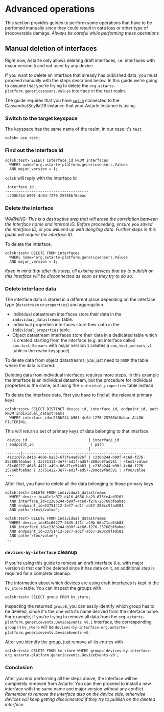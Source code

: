 # Advanced operations

This section provides guides to perform some operations that have to be perfomed manually since they
could result in data loss or other type of irrecoverable damage. *Always be careful while performing
these operations*

## Manual deletion of interfaces

Right now, Astarte only allows deleting draft interfaces, i.e. interfaces with major version `0` and
not used by any device.

If you want to delete an interface that already has published data, you must proceed manually with
the steps described below. In this guide we're going to assume that you're trying to delete the
`org.astarte-platform.genericsensors.Values` interface in the `test` realm.

The guide requires that you have [`cqlsh`](https://cassandra.apache.org/doc/latest/tools/cqlsh.html)
connected to the Cassandra/ScyllaDB instance that your Astarte instance is using.

### Switch to the target keyspace

The keyspace has the same name of the realm, in our case it's `test`

```
cqlsh> use test;
```

### Find out the interface id

```
cqlsh:test> SELECT interface_id FROM interfaces
  WHERE name='org.astarte-platform.genericsensors.Values'
  AND major_version = 1;
```

`cqlsh` will reply with the interface id

```
 interface_id
--------------------------------------
 c238b244-b90f-4c6d-f276-25768bf6abac
```

### Delete the interface

*WARNING: This is a destructive step that will erase the correlation between the Interface name and
internal ID. Before proceeding, ensure you saved the interface ID, or you will end up with dangling
data. Further steps in this guide will require the interface ID.*

To delete the interface,

```
cqlsh:test> DELETE FROM interfaces
  WHERE name='org.astarte-platform.genericsensors.Values'
  AND major_version = 1;
```

*Keep in mind that after this step, all existing devices that try to publish on this interface will
be disconnected as soon as they try to do so.*

### Delete interface data

The interface data is stored in a different place depending on the interface type (`datastream` or
`properties`) and aggregation.

- Individual datastream interfaces store their data in the `individual_datastreams` table.
- Individual properties interfaces store their data in the `individual_properties` table.
- Object datastream interfaces store their data in a dedicated table which is created starting from
  the interface (e.g. an interface called `com.test.Sensors` with major version `1` creates a
  `com_test_sensors_v1` table in the realm keyspace).

To delete data from object datastreams, you just need to `DROP` the table where the data is stored.

Deleting data from individual interfaces requires more steps. In this example the interface is an
individual datastream, but the procedure for individual properties is the same, but using the
`individual_properties` table instead.

To delete the interface data, first you have to find all the relevant primary keys

```
cqlsh:test> SELECT DISTINCT device_id, interface_id, endpoint_id, path FROM individual_datastreams
  WHERE interface_id=c238b244-b90f-4c6d-f276-25768bf6abac ALLOW FILTERING;
```

This will return a set of primary keys of data belonging to that interface

```
 device_id                            | interface_id                         | endpoint_id                          | path
--------------------------------------|--------------------------------------|--------------------------------------|-------------
 41c1c072-d416-4686-ba23-673fe4ad926f | c238b244-b90f-4c6d-f276-25768bf6abac | 33751412-3e77-ad1f-ad57-280cc9fad581 | /test/value
 81c60277-4645-441f-a49b-66a71ce54b83 | c238b244-b90f-4c6d-f276-25768bf6abac | 33751412-3e77-ad1f-ad57-280cc9fad581 | /foo/value
 ...
```

After that, you have to delete all the data belonging to those primary keys

```
cqlsh:test> DELETE FROM individual_datastreams
  WHERE device_id=41c1c072-d416-4686-ba23-673fe4ad926f
  AND interface_id=c238b244-b90f-4c6d-f276-25768bf6abac
  AND endpoint_id=33751412-3e77-ad1f-ad57-280cc9fad581
  AND path='/test/value';

cqlsh:test> DELETE FROM individual_datastreams
  WHERE device_id=81c60277-4645-441f-a49b-66a71ce54b83
  AND interface_id=c238b244-b90f-4c6d-f276-25768bf6abac
  AND endpoint_id=33751412-3e77-ad1f-ad57-280cc9fad581
  AND path='/foo/value';
...
```

### `devices-by-interface` cleanup

If you're using this guide to remove an draft interface (i.e. with major version `0`) that can't be
deleted since it has data on it, an additional step is required for a complete cleanup.

The information about which devices are using draft interfaces is kept in the `kv_store` table. You
can inspect the groups with

```
cqlsh:test> SELECT group FROM kv_store;
```

Inspecting the returned `group`s, you can easily identify which group has to be deleted, since it's
the one with its name derived from the interface name. For example, if you're trying to remove all
data from the `org.astarte-platform.genericevents.DeviceEvents v0.1` interface, the corresponding
`group` in `kv_store` will be
`devices-by-interface-org.astarte-platform.genericevents.DeviceEvents-v0`.

After you identify the group, just remove all its entries with

```
cqlsh:test> DELETE FROM kv_store WHERE group='devices-by-interface-org.astarte-platform.genericevents.DeviceEvents-v0';
```

### Conclusion

After you end performing all the steps above, the interface will be completely removed from Astarte.
You can then proceed to install a new interface with the same name and major version without any
conflict. *Remember to remove the interface also on the device side, otherwise devices will keep
getting disconnected if they try to publish on the deleted interface.*
